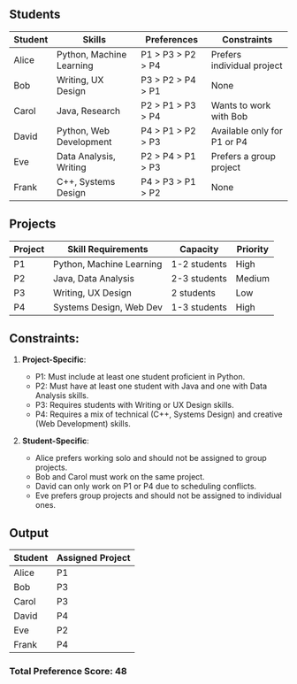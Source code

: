 ## Students

| **Student** | **Skills**              | **Preferences**          | **Constraints**                    |
|-------------|-------------------------|--------------------------|------------------------------------|
| Alice       | Python, Machine Learning| P1 > P3 > P2 > P4        | Prefers individual project         |
| Bob         | Writing, UX Design      | P3 > P2 > P4 > P1        | None                               |
| Carol       | Java, Research          | P2 > P1 > P3 > P4        | Wants to work with Bob             |
| David       | Python, Web Development | P4 > P1 > P2 > P3        | Available only for P1 or P4        |
| Eve         | Data Analysis, Writing  | P2 > P4 > P1 > P3        | Prefers a group project            |
| Frank       | C++, Systems Design     | P4 > P3 > P1 > P2        | None                               |


## Projects

| **Project** | **Skill Requirements**      | **Capacity** | **Priority** |
|-------------|-----------------------------|--------------|--------------|
| P1          | Python, Machine Learning    | 1-2 students | High         |
| P2          | Java, Data Analysis         | 2-3 students | Medium       |
| P3          | Writing, UX Design          | 2 students   | Low          |
| P4          | Systems Design, Web Dev     | 1-3 students | High         |


## Constraints:

1. **Project-Specific**:
   - P1: Must include at least one student proficient in Python.
   - P2: Must have at least one student with Java and one with Data Analysis skills.
   - P3: Requires students with Writing or UX Design skills.
   - P4: Requires a mix of technical (C++, Systems Design) and creative (Web Development) skills.

2. **Student-Specific**:
   - Alice prefers working solo and should not be assigned to group projects.
   - Bob and Carol must work on the same project.
   - David can only work on P1 or P4 due to scheduling conflicts.
   - Eve prefers group projects and should not be assigned to individual ones.
        

## Output

| **Student** | **Assigned Project** |
|-------------|----------------------|
| Alice       | P1                   |
| Bob         | P3                   |
| Carol       | P3                   |
| David       | P4                   |
| Eve         | P2                   |
| Frank       | P4                   |

### **Total Preference Score**: 48



